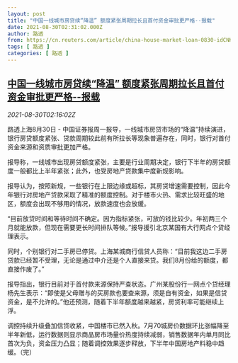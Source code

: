 ```yaml
---
layout: post
title: "中国一线城市房贷续“降温” 额度紧张周期拉长且首付资金审批更严格--报载"
date: 2021-08-30T02:31:02.000Z
author: 路透
from: https://cn.reuters.com/article/china-house-market-loan-0830-idCNKBS2FV04O
tags: [ 路透 ]
categories: [ 路透 ]
---
```

<!--1630290662000-->
[中国一线城市房贷续“降温” 额度紧张周期拉长且首付资金审批更严格--报载](https://cn.reuters.com/article/china-house-market-loan-0830-idCNKBS2FV04O)
------

<div>
<div><i>2021-08-30T02:16:02Z</i></div><p>路透上海8月30日 - 中国证券报周一报导，一线城市房贷市场的“降温”持续演进，银行房贷额度紧张、贷款周期较此前有所拉长等现象普遍存在，同时，银行对首付资金来源和资质审批更加严格。</p><p>报导称，一线城市出现房贷额度紧张，主要是行业周期决定，银行下半年的房贷额度一般都比上半年紧张；此外，也受房地产贷款集中度新规影响。</p><p>报导认为，按照新规，一些银行在上限边缘或超标，其房贷增速需要控制，因此今年银行对房地产贷款采取了精准的额度控制。对于楼市火热、需求比较旺盛的地区，额度会出现不够用的情况，放款速度也会放缓。</p><p>“目前放贷时间和等待时间不确定。因为指标紧张，可放的钱比较少。年初两三个月就能放款，但现在需要更长时间排队等候。”报导援引北京某国有大行网点个贷经理表示。</p><p>同时，个别银行对二手房已停贷。上海某城商行信贷人员称：“目前我这边二手房贷款已经暂不受理，无论是通过中介还是个人直接来贷。我们8月份给的额度，都直接作废了。”</p><p>报导指出，银行目前对于首付款来源保持严查状态。广州某股份行一网点个贷经理杨先生表示：“即使是父母赠与的买房款也要查来源，须是自有资金，如果是信贷资金，是不允许的。”他还预测，随着下半年额度越来越紧，房贷利率可能继续上浮。</p><p>调控持续升级叠加信贷收紧，中国楼市已然入秋。7月70城房价数据环比涨幅降至半年新低，运行数据则显示商品房市场量价热度持续减弱，销售数据年内单月同比首次为负，资金压力凸显；随着调控效果逐步释放，下半年中国房地产料稳中趋缓。（完）</p>
</div>

